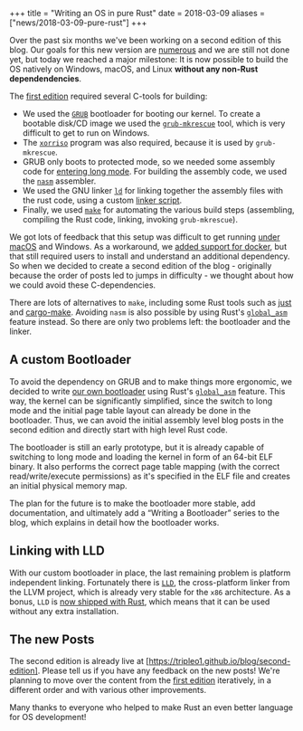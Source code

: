 +++
title = "Writing an OS in pure Rust"
date = 2018-03-09
aliases = ["news/2018-03-09-pure-rust"]
+++

Over the past six months we've been working on a second edition of this blog. Our goals for this new version are [numerous] and we are still not done yet, but today we reached a major milestone: It is now possible to build the OS natively on Windows, macOS, and Linux **without any non-Rust dependendencies**.

[numerous]: https://tripleo1.github.io/blog/issues/360

<!-- more -->

The [first edition] required several C-tools for building:

[first edition]: @/edition-1/_index.md

- We used the [`GRUB`] bootloader for booting our kernel. To create a bootable disk/CD image we used the [`grub-mkrescue`] tool, which is very difficult to get to run on Windows.
- The [`xorriso`] program was also required, because it is used by `grub-mkrescue`.
- GRUB only boots to protected mode, so we needed some assembly code for [entering long mode]. For building the assembly code, we used the [`nasm`] assembler.
- We used the GNU linker [`ld`] for linking together the assembly files with the rust code, using a custom [linker script].
- Finally, we used [`make`] for automating the various build steps (assembling, compiling the Rust code, linking, invoking `grub-mkrescue`).

[`GRUB`]: https://www.gnu.org/software/grub/
[`grub-mkrescue`]: https://www.gnu.org/software/grub/manual/grub/html_node/Invoking-grub_002dmkrescue.html
[`xorriso`]: https://www.gnu.org/software/xorriso/
[entering long mode]: @/edition-1/posts/02-entering-longmode/index.md
[`nasm`]: https://www.nasm.us/xdoc/2.13.03/html/nasmdoc1.html
[`ld`]: https://ftp.gnu.org/old-gnu/Manuals/ld-2.9.1/html_node/ld_3.html
[linker script]: https://sourceware.org/binutils/docs/ld/Scripts.html
[`make`]: https://www.gnu.org/software/make/

We got lots of feedback that this setup was difficult to get running [under macOS] and Windows. As a workaround, we [added support for docker], but that still required users to install and understand an additional dependency. So when we decided to create a second edition of the blog - originally because the order of posts led to jumps in difficulty - we thought about how we could avoid these C-dependencies.

[under macOS]: https://tripleo1.github.io/blog/issues/55
[added support for docker]: https://tripleo1.github.io/blog/pull/373

There are lots of alternatives to `make`, including some Rust tools such as [just] and [cargo-make]. Avoiding `nasm` is also possible by using Rust's [`global_asm`] feature instead. So there are only two problems left: the bootloader and the linker.

[just]: https://github.com/casey/just
[cargo-make]: https://sagiegurari.github.io/cargo-make/
[`global_asm`]: https://doc.rust-lang.org/unstable-book/library-features/global-asm.html

## A custom Bootloader
To avoid the dependency on GRUB and to make things more ergonomic, we decided to write [our own bootloader] using Rust's [`global_asm`] feature. This way, the kernel can be significantly simplified, since the switch to long mode and the initial page table layout can already be done in the bootloader. Thus, we can avoid the initial assembly level blog posts in the second edition and directly start with high level Rust code.

[our own bootloader]: https://github.com/rust-osdev/bootloader

The bootloader is still an early prototype, but it is already capable of switching to long mode and loading the kernel in form of an 64-bit ELF binary. It also performs the correct page table mapping (with the correct read/write/execute permissions) as it's specified in the ELF file and creates an initial physical memory map.

The plan for the future is to make the bootloader more stable, add documentation, and ultimately add a “Writing a Bootloader” series to the blog, which explains in detail how the bootloader works.

## Linking with LLD
With our custom bootloader in place, the last remaining problem is platform independent linking. Fortunately there is [`LLD`], the cross-platform linker from the LLVM project, which is already very stable for the `x86` architecture. As a bonus, `LLD` is [now shipped with Rust], which means that it can be used without any extra installation.

[`LLD`]: https://lld.llvm.org/
[now shipped with Rust]: https://github.com/rust-lang/rust/pull/48125

## The new Posts
The second edition is already live at [https://tripleo1.github.io/blog/second-edition]. Please tell us if you have any feedback on the new posts! We're planning to move over the content from the [first edition] iteratively, in a different order and with various other improvements.

[https://tripleo1.github.io/blog/second-edition]: @/edition-2/_index.md

Many thanks to everyone who helped to make Rust an even better language for OS development!
